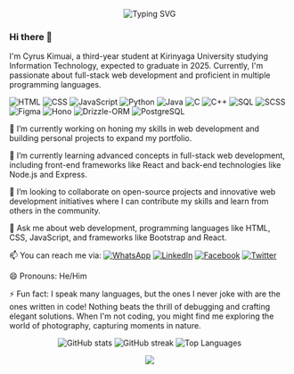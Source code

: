 <!--
Cyrus Kimutai is a ✨ _special_ ✨ repository because its `README.md` (this file) appears on your GitHub profile.
-->

<p align="center">
  <img src="https://readme-typing-svg.demolab.com?font=Fira+Code&weight=500&size=32&duration=2500&pause=500&center=true&vCenter=true&width=435&lines= 
 Hello, +I'm +Cyrus +Kimutai! ;Welcome +to +my+GitHub+Profile!;Full-Stack+Web+Developer;IT+Student+at+Kirinyaga+University" alt="Typing SVG" />
</p>

### Hi there 👋

I'm Cyrus Kimuai, a third-year student at Kirinyaga University studying Information Technology, expected to graduate in 2025. Currently, I'm passionate about full-stack web development and proficient in multiple programming languages.

![HTML](https://img.shields.io/badge/-HTML-orange?style=for-the-badge&logo=html5&logoColor=white)
![CSS](https://img.shields.io/badge/-CSS-blue?style=for-the-badge&logo=css3&logoColor=white)
![JavaScript](https://img.shields.io/badge/-JavaScript-yellow?style=for-the-badge&logo=javascript&logoColor=white)
![Python](https://img.shields.io/badge/-Python-green?style=for-the-badge&logo=python&logoColor=white)
![Java](https://img.shields.io/badge/-Java-red?style=for-the-badge&logo=java&logoColor=white)
![C](https://img.shields.io/badge/-C-blue?style=for-the-badge&logo=c&logoColor=white)
![C++](https://img.shields.io/badge/-C++-blue?style=for-the-badge&logo=cplusplus&logoColor=white)
![SQL](https://img.shields.io/badge/-SQL-lightgrey?style=for-the-badge&logo=postgresql&logoColor=white)
![SCSS](https://img.shields.io/badge/-SCSS-CC6699?style=for-the-badge&logo=sass&logoColor=white)
![Figma](https://img.shields.io/badge/-Figma-F24E1E?style=for-the-badge&logo=figma&logoColor=white)
![Hono](https://img.shields.io/badge/-Hono-8D4FFF?style=for-the-badge)
![Drizzle-ORM](https://img.shields.io/badge/-Drizzle--ORM-00A6ED?style=for-the-badge)
![PostgreSQL](https://img.shields.io/badge/-PostgreSQL-4169E1?style=for-the-badge&logo=postgresql&logoColor=white)

🔭 I’m currently working on honing my skills in web development and building personal projects to expand my portfolio.

🌱 I’m currently learning advanced concepts in full-stack web development, including front-end frameworks like React and back-end technologies like Node.js and Express.

👯 I’m looking to collaborate on open-source projects and innovative web development initiatives where I can contribute my skills and learn from others in the community.

💬 Ask me about web development, programming languages like HTML, CSS, JavaScript, and frameworks like Bootstrap and React.

📫 You can reach me via:
[![WhatsApp](https://img.shields.io/badge/WhatsApp-25D366?style=for-the-badge&logo=whatsapp&logoColor=white)](https://wa.me/254707071440?text=Hello%2C%20Cyrus%20are%20you%20available%20for%20a%20talk%20now%3F)
[![LinkedIn](https://img.shields.io/badge/LinkedIn-0077B5?style=for-the-badge&logo=linkedin&logoColor=white)](https://www.linkedin.com/in/cyrus-omusee-b38382258/)
[![Facebook](https://img.shields.io/badge/Facebook-1877F2?style=for-the-badge&logo=facebook&logoColor=white)](https://www.facebook.com/profile.php?id=100089002852823)
[![Twitter](https://img.shields.io/badge/Twitter-1DA1F2?style=for-the-badge&logo=twitter&logoColor=white)](https://twitter.com/AlltecMuta32069)

😄 Pronouns: He/Him

⚡ Fun fact: I speak many languages, but the ones I never joke with are the ones written in code! Nothing beats the thrill of debugging and crafting elegant solutions. When I'm not coding, you might find me exploring the world of photography, capturing moments in nature.

<p align="center">
  <img src="https://github-readme-stats.vercel.app/api?username=your-github-username&show_icons=true&theme=radical" alt="GitHub stats" />
  <img src="https://github-readme-streak-stats.herokuapp.com?user=your-github-username&theme=radical&date_format=j%20M%5B%20Y%5D" alt="GitHub streak" />
  <img src="https://github-readme-stats.vercel.app/api/top-langs/?username=your-github-username&layout=compact&theme=radical&langs_count=10" alt="Top Languages">
</p>

<p align="center">
  <img src="https://capsule-render.vercel.app/api?type=waving&color=gradient&height=100&section=footer"/>
</p>
